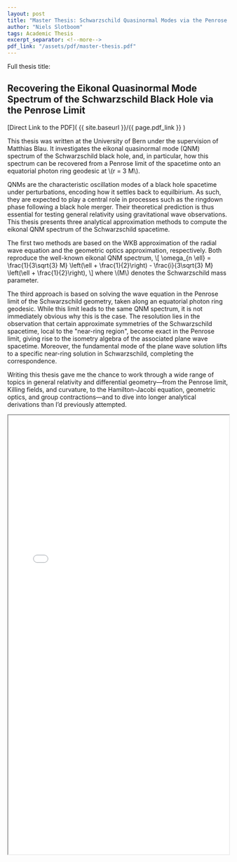 ```yaml
---
layout: post
title: "Master Thesis: Schwarzschild Quasinormal Modes via the Penrose Limit"
author: "Niels Slotboom"
tags: Academic Thesis
excerpt_separator: <!--more-->
pdf_link: "/assets/pdf/master-thesis.pdf"
---
```


Full thesis title:
<h2>Recovering the Eikonal Quasinormal Mode Spectrum of the Schwarzschild Black Hole via the Penrose Limit</h2>
<!--more-->

[Direct Link to the PDF]( {{ site.baseurl }}/{{ page.pdf_link }} )

This thesis was written at the University of Bern under the supervision of Matthias Blau. It investigates the eikonal quasinormal mode (QNM) spectrum of the Schwarzschild black hole, and, in particular, how this spectrum can be recovered from a Penrose limit of the spacetime onto an equatorial photon ring geodesic at \\(r = 3 M\\). 

QNMs are the characteristic oscillation modes of a black hole spacetime under perturbations, encoding how it settles back to equilbirium. As such, they are expected to play a central role in processes such as the ringdown phase following a black hole merger. Their theoretical prediction is thus essential for testing general relativity using gravitational wave observations. This thesis presents three analytical approximation methods to compute the eikonal QNM spectrum of the Schwarzschild spacetime.

The first two methods are based on the WKB approximation of the radial wave equation and the geometric optics approximation, respectively. Both reproduce the well-known eikonal QNM spectrum,
\\[
  \omega_{n \ell} = \frac{1}{3\sqrt{3} M} \left(\ell + \frac{1}{2}\right) - \frac{i}{3\sqrt{3} M} \left(\ell + \frac{1}{2}\right),
\\]
where \\(M\\) denotes the Schwarzschild mass parameter.

The third approach is based on solving the wave equation in the Penrose limit of the Schwarzschild geometry, taken along an equatorial photon ring geodesic. While this limit leads to the same QNM spectrum, it is not immediately obvious why this is the case. The resolution lies in the observation that certain approximate symmetries of the Schwarzschild spacetime, local to the "near-ring region", become exact in the Penrose limit, giving rise to the isometry algebra of the associated plane wave spacetime. Moreover, the fundamental mode of the plane wave solution lifts to a specific near-ring solution in Schwarzschild, completing the correspondence. 

Writing this thesis gave me the chance to work through a wide range of topics in general relativity and differential geometry—from the Penrose limit, Killing fields, and curvature, to the Hamilton-Jacobi equation, geometric optics, and group contractions—and to dive into longer analytical derivations than I’d previously attempted.

<iframe src="{{ site.baseurl }}/{{ page.pdf_link }}" width="100%" height="1000px">
  This browser does not support PDFs. Please download the PDF to view it: 
  <a href="{{ site.baseurl }}/{{ page.pdf_link }}">Download PDF</a>.
</iframe>